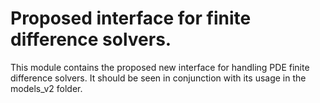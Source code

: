 # Proposed interface for finite difference solvers.

This module contains the proposed new interface for handling PDE finite
difference solvers. It should be seen in conjunction with its usage in the
models_v2 folder.

